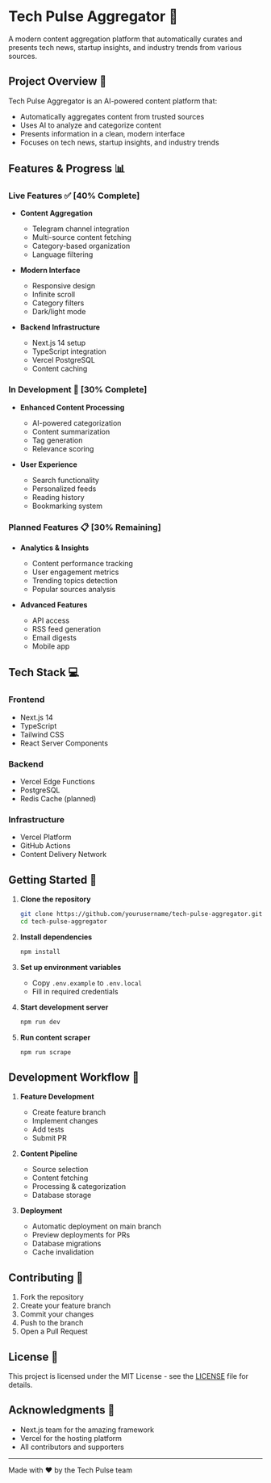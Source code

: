 # Tech Pulse Aggregator 🚀

A modern content aggregation platform that automatically curates and presents tech news, startup insights, and industry trends from various sources.

## Project Overview 🎯

Tech Pulse Aggregator is an AI-powered content platform that:
- Automatically aggregates content from trusted sources
- Uses AI to analyze and categorize content
- Presents information in a clean, modern interface
- Focuses on tech news, startup insights, and industry trends

## Features & Progress 📊

### Live Features ✅ [40% Complete]
- **Content Aggregation**
  - Telegram channel integration
  - Multi-source content fetching
  - Category-based organization
  - Language filtering

- **Modern Interface**
  - Responsive design
  - Infinite scroll
  - Category filters
  - Dark/light mode

- **Backend Infrastructure**
  - Next.js 14 setup
  - TypeScript integration
  - Vercel PostgreSQL
  - Content caching

### In Development 🔨 [30% Complete]
- **Enhanced Content Processing**
  - AI-powered categorization
  - Content summarization
  - Tag generation
  - Relevance scoring

- **User Experience**
  - Search functionality
  - Personalized feeds
  - Reading history
  - Bookmarking system

### Planned Features 📋 [30% Remaining]
- **Analytics & Insights**
  - Content performance tracking
  - User engagement metrics
  - Trending topics detection
  - Popular sources analysis

- **Advanced Features**
  - API access
  - RSS feed generation
  - Email digests
  - Mobile app

## Tech Stack 💻

### Frontend
- Next.js 14
- TypeScript
- Tailwind CSS
- React Server Components

### Backend
- Vercel Edge Functions
- PostgreSQL
- Redis Cache (planned)

### Infrastructure
- Vercel Platform
- GitHub Actions
- Content Delivery Network

## Getting Started 🚀

1. **Clone the repository**
   ```bash
   git clone https://github.com/yourusername/tech-pulse-aggregator.git
   cd tech-pulse-aggregator
   ```

2. **Install dependencies**
   ```bash
   npm install
   ```

3. **Set up environment variables**
   - Copy `.env.example` to `.env.local`
   - Fill in required credentials

4. **Start development server**
   ```bash
   npm run dev
   ```

5. **Run content scraper**
   ```bash
   npm run scrape
   ```

## Development Workflow 🔄

1. **Feature Development**
   - Create feature branch
   - Implement changes
   - Add tests
   - Submit PR

2. **Content Pipeline**
   - Source selection
   - Content fetching
   - Processing & categorization
   - Database storage

3. **Deployment**
   - Automatic deployment on main branch
   - Preview deployments for PRs
   - Database migrations
   - Cache invalidation

## Contributing 🤝

1. Fork the repository
2. Create your feature branch
3. Commit your changes
4. Push to the branch
5. Open a Pull Request

## License 📄

This project is licensed under the MIT License - see the [LICENSE](LICENSE) file for details.

## Acknowledgments 🙏

- Next.js team for the amazing framework
- Vercel for the hosting platform
- All contributors and supporters

---

Made with ❤️ by the Tech Pulse team 